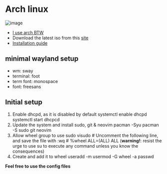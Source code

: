 # Arch linux

![image](https://github.com/user-attachments/assets/5f73d63b-da1b-40fe-8703-f0a30f282633)

- [I use arch BTW](https://archlinux.org/)
- Download the latest iso from this [site](https://geo.mirror.pkgbuild.com/iso/2024.09.01/)
- [Installation guide](https://wiki.archlinux.org/title/Installation_guide)

## minimal wayland setup
- wm: sway
- terminal: foot
- term font: monospace
- font: freesans

## Initial setup
1. Enable dhcpd, as it is disabled by default
        systemctl enable dhcpd
        systemctl start dhcpcd     
2. Update the system and install sudo, git & neovim
        pacman -Syu
        pacman -S sudo git neovim
3. Allow wheel group to use sudo
        visudo
        # Uncomment the following line, and save the file with :wq
        # %wheel ALL=(ALL) ALL
 (**warning!**: resist the urge to use su to execute any command unless you know the consequences)
5. Create <user> and add it to wheel
        useradd -m <user>
        usermod -G wheel -a <user>
        passwd <user>

**Feel free to use the config files**
